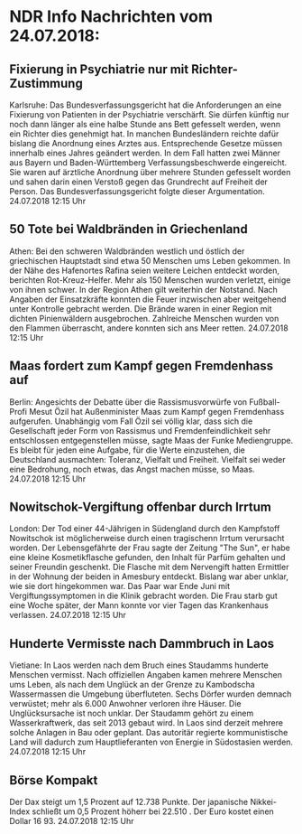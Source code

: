 # NDR Info Nachrichten vom 24.07.2018:


## Fixierung in Psychiatrie nur mit Richter-Zustimmung
Karlsruhe: Das Bundesverfassungsgericht hat die Anforderungen an eine Fixierung von Patienten in der Psychiatrie verschärft. Sie dürfen künftig nur noch dann länger als eine halbe Stunde ans Bett gefesselt werden, wenn ein Richter dies genehmigt hat. In manchen Bundesländern reichte dafür bislang die Anordnung eines Arztes aus. Entsprechende Gesetze müssen innerhalb eines Jahres geändert werden. In dem Fall hatten zwei Männer aus Bayern und Baden-Württemberg Verfassungsbeschwerde eingereicht. Sie waren auf ärztliche Anordnung über mehrere Stunden gefesselt worden und sahen darin einen Verstoß gegen das Grundrecht auf Freiheit der Person. Das Bundesverfassungsgericht folgte dieser Argumentation. 24.07.2018 12:15 Uhr 

## 50 Tote bei Waldbränden in Griechenland
Athen: Bei den schweren Waldbränden westlich und östlich der griechischen Hauptstadt sind etwa 50 Menschen ums Leben gekommen. In der Nähe des Hafenortes Rafina seien weitere Leichen entdeckt worden, berichten Rot-Kreuz-Helfer. Mehr als 150 Menschen wurden verletzt, einige von ihnen schwer. In der Region Athen gilt weiterhin der Notstand. Nach Angaben der Einsatzkräfte konnten die Feuer inzwischen aber weitgehend unter Kontrolle gebracht werden. Die Brände waren in einer Region mit dichten Pinienwäldern ausgebrochen. Zahlreiche Menschen wurden von den Flammen überrascht, andere konnten sich ans Meer retten. 24.07.2018 12:15 Uhr 

## Maas fordert zum Kampf gegen Fremdenhass auf
Berlin: Angesichts der Debatte über die Rassismusvorwürfe von Fußball-Profi Mesut Özil hat Außenminister Maas zum Kampf gegen Fremdenhass aufgerufen. Unabhängig vom Fall Özil sei völlig klar, dass sich die Gesellschaft jeder Form von Rassismus und Fremdenfeindlichkeit sehr entschlossen entgegenstellen müsse, sagte Maas der Funke Mediengruppe. Es bleibt für jeden eine Aufgabe, für die Werte einzustehen, die Deutschland ausmachten: Toleranz, Vielfalt und Freiheit. Vielfalt sei weder eine Bedrohung, noch etwas, das Angst machen müsse, so Maas. 24.07.2018 12:15 Uhr 

## Nowitschok-Vergiftung offenbar durch Irrtum
London: Der Tod einer 44-Jährigen in Südengland durch den Kampfstoff Nowitschok ist möglicherweise durch einen tragischenn Irrtum verursacht worden. Der Lebensgefährte der Frau sagte der Zeitung "The Sun", er habe eine kleine Kosmetikflasche gefunden, den Inhalt für Parfüm gehalten und seiner Freundin geschenkt. Die Flasche mit dem Nervengift hatten Ermittler in der Wohnung der beiden in Amesbury entdeckt. Bislang war aber unklar, wie sie dort hingekommen war. Das Paar war Ende Juni mit Vergiftungssymptomen in die Klinik gebracht worden. Die Frau starb gut eine Woche später, der Mann konnte vor vier Tagen das Krankenhaus verlassen. 24.07.2018 12:15 Uhr 

## Hunderte Vermisste nach Dammbruch in Laos
Vietiane: In Laos werden nach dem Bruch eines Staudamms hunderte Menschen vermisst. Nach offiziellen Angaben kamen mehrere Menschen ums Leben, als nach dem Unglück an der Grenze zu Kambodscha Wassermassen die Umgebung überfluteten. Sechs Dörfer wurden demnach verwüstet; mehr als 6.000 Anwohner verloren ihre Häuser. Die Unglücksursache ist noch unklar. Der Staudamm gehört zu einem Wasserkraftwerk, das seit 2013 gebaut wird. In Laos sind derzeit mehrere solche Anlagen in Bau oder geplant. Das autoritär regierte kommunistische Land will dadurch zum Hauptlieferanten von Energie in Südostasien werden. 24.07.2018 12:15 Uhr 

## Börse Kompakt
Der Dax steigt um 1,5 Prozent auf 12.738  Punkte. Der japanische Nikkei-Index schließt um  0,5  Prozent höherr bei  22.510 . Der Euro kostet einen Dollar 16 93. 24.07.2018 12:15 Uhr 
